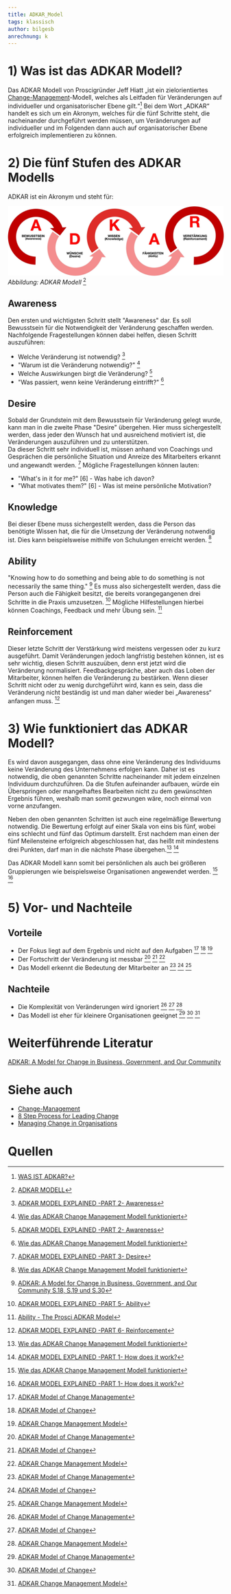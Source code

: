 ```yaml
---
title: ADKAR_Model
tags: klassisch
author: bilgesb
anrechnung: k
---
```

# 1) Was ist das ADKAR Modell?
Das ADKAR Modell von Proscigründer Jeff Hiatt „ist ein zielorientiertes [Change-Management](https://github.com/ManagingProjectsSuccessfully/ManagingProjectsSuccessfully.github.io/tree/main/kb/Change_Management.md)-Modell, welches als Leitfaden für Veränderungen auf individueller und organisatorischer Ebene gilt.“[^1] 
Bei dem Wort „ADKAR“ handelt es sich um ein Akronym, welches für die fünf Schritte steht, die nacheinander durchgeführt werden müssen, um Veränderungen auf individueller und im Folgenden dann auch auf organisatorischer Ebene erfolgreich implementieren zu können. 
# 2) Die fünf Stufen des ADKAR Modells
ADKAR ist ein Akronym und steht für: 

![Beispielabbildung](ADKAR_Model/adkar-modell.jpg)
*Abbildung: ADKAR Modell* [^2]

## Awareness
Den ersten und wichtigsten Schritt stellt "Awareness" dar. Es soll Bewusstsein für die Notwendigkeit der Veränderung geschaffen werden.
Nachfolgende Fragestellungen können dabei helfen, diesen Schritt auszuführen:

- Welche Veränderung ist notwendig? [^3]
- "Warum ist die Veränderung notwendig?" [^4]
- Welche Auswirkungen birgt die Veränderung? [^3]
- "Was passiert, wenn keine Veränderung eintrifft?" [^4]


## Desire 

Sobald der Grundstein mit dem Bewusstsein für Veränderung gelegt wurde, kann man in die zweite Phase "Desire" übergehen. Hier muss sichergestellt werden, dass jeder den Wunsch hat und ausreichend motiviert ist, die Veränderungen auszuführen und zu unterstützen.  
Da dieser Schritt sehr individuell ist, müssen anhand von Coachings und Gesprächen die persönliche Situation und Anreize des Mitarbeiters erkannt und angewandt werden. [^5]
Mögliche Fragestellungen können lauten:
- "What's in it for me?" [6] - Was habe ich davon?
- "What motivates them?" [6] - Was ist meine persönliche Motivation?


## Knowledge

Bei dieser Ebene muss sichergestellt werden, dass die Person das benötigte Wissen hat, die für die Umsetzung der Veränderung notwendig ist. Dies kann beispielsweise mithilfe von Schulungen erreicht werden. [^4]


## Ability

"Knowing how to do something and being able to do something is not necessarily the same thing." [^6] Es muss also sichergestellt werden, dass die Person auch die Fähigkeit besitzt, die bereits vorangegangenen drei Schritte in die Praxis umzusetzen. [^7] Mögliche Hilfestellungen hierbei können Coachings, Feedback und mehr Übung sein. [^8]


## Reinforcement

Dieser letzte Schritt der Verstärkung wird meistens vergessen oder zu kurz ausgeführt. Damit Veränderungen jedoch langfristig bestehen können, ist es sehr wichtig, diesen Schritt auszuüben, denn erst jetzt wird die Veränderung normalisiert. 
Feedbackgespräche, aber auch das Loben der Mitarbeiter, können helfen die Veränderung zu bestärken. 
Wenn dieser Schritt nicht oder zu wenig durchgeführt wird, kann es sein, dass die Veränderung nicht beständig ist und man daher wieder bei „Awareness“ anfangen muss. [^9]


# 3) Wie funktioniert das ADKAR Modell?

Es wird davon ausgegangen, dass ohne eine Veränderung des Individuums keine Veränderung des Unternehmens erfolgen kann. Daher ist es notwendig, die oben genannten Schritte nacheinander mit jedem einzelnen Individuum durchzuführen. Da die Stufen aufeinander aufbauen, würde ein Überspringen oder mangelhaftes Bearbeiten nicht zu dem gewünschten Ergebnis führen, weshalb man somit gezwungen wäre, noch einmal von vorne anzufangen. 

Neben den oben genannten Schritten ist auch eine regelmäßige Bewertung notwendig. Die Bewertung erfolgt auf einer Skala von eins bis fünf, wobei eins schlecht und fünf das Optimum darstellt. Erst nachdem man einen der fünf Meilensteine erfolgreich abgeschlossen hat, das heißt mit mindestens drei Punkten, darf man in die nächste Phase übergehen.[^4] [^10]

Das ADKAR Modell kann somit bei persönlichen als auch bei größeren Gruppierungen wie beispielsweise Organisationen angewendet werden. [^4] [^10]


# 5) Vor- und Nachteile

## Vorteile 

- Der Fokus liegt auf dem Ergebnis und nicht auf den Aufgaben [^11] [^12] [^13]
- Der Fortschritt der Veränderung ist messbar [^11] [^12] [^13]
- Das Modell erkennt die Bedeutung der Mitarbeiter an [^11] [^12] [^13]

 
## Nachteile

- Die Komplexität von Veränderungen wird ignoriert [^11] [^12] [^13]
- Das Modell ist eher für kleinere Organisationen geeignet [^11] [^12] [^13]
 
# Weiterführende Literatur
[ADKAR: A Model for Change in Business, Government, and Our Community](https://books.google.de/books?hl=de&lr=&id=Te_cHbWv-ZgC&oi=fnd&pg=PA1&dq=adkar+model&ots=1shIh6o-MM&sig=vPU70TCQTX4s3qEokl1fAujTR-E&redir_esc=y#v=onepage&q=adkar%20model&f=false)

# Siehe auch

- [Change-Management](https://github.com/ManagingProjectsSuccessfully/ManagingProjectsSuccessfully.github.io/tree/main/kb/Change_Management.md)
- [8 Step Process for Leading Change](https://github.com/ManagingProjectsSuccessfully/ManagingProjectsSuccessfully.github.io/blob/main/kb/8_Step_Process_for_Leading_Change.md)
- [Managing Change in Organisations](https://github.com/ManagingProjectsSuccessfully/ManagingProjectsSuccessfully.github.io/blob/main/kb/Managing_Change_in_Organisations.md)

 
# Quellen

[^1]: [WAS IST ADKAR?](https://www.tiba-prosci.com/was-ist-adkar/)
[^2]: [ADKAR MODELL](https://www.marhelgroup.de/wp-content/uploads/2020/11/adkar-modell-768x248.jpg)
[^3]: [ADKAR MODEL EXPLAINED -PART 2- Awareness](https://youtube.com/watch?v=PwwoyzVfsS8)
[^4]: [Wie das ADKAR Change Management Modell funktioniert](https://mind-force.de/vertrieb/wie-das-adkar-change-management-modell-funktioniert/)
[^5]: [ADKAR MODEL EXPLAINED -PART 3- Desire](https://youtube.com/watch?v=LNT3Rxci-hU)
[^6]: [ADKAR: A Model for Change in Business, Government, and Our Community S.18, S.19 und S.30](https://books.google.de/books?hl=de&lr=&id=Te_cHbWv-ZgC&oi=fnd&pg=PA1&dq=adkar+model&ots=1shIh6o-MM&sig=vPU70TCQTX4s3qEokl1fAujTR-E&redir_esc=y#v=onepage&q=adkar%20model&f=true)
[^7]: [ADKAR MODEL EXPLAINED -PART 5- Ability](https://youtube.com/watch?v=XvIYdQ8Bp5k)
[^8]: [Ability - The Prosci ADKAR Model](https://www.prosci.com/resources/articles/adkar-model-ability)
[^9]: [ADKAR MODEL EXPLAINED -PART 6- Reinforcement](https://youtube.com/watch?v=QQjyfN7XoQE)
[^10]: [ADKAR MODEL EXPLAINED -PART 1- How does it work?](https://youtube.com/watch?v=Bg5dy1pFdzg)
[^11]: [ADKAR Model of Change Management](http://changemanagementinsight.com/adkar-model-of-change-management/)
[^12]: [ADKAR Model of Change](https://expertprogrammanagement.com/2018/02/adkar-model-of-change/)
[^13]: [ADKAR Change Management Model](https://www.youtube.com/watch?v=oMiI59NMO2Q)
